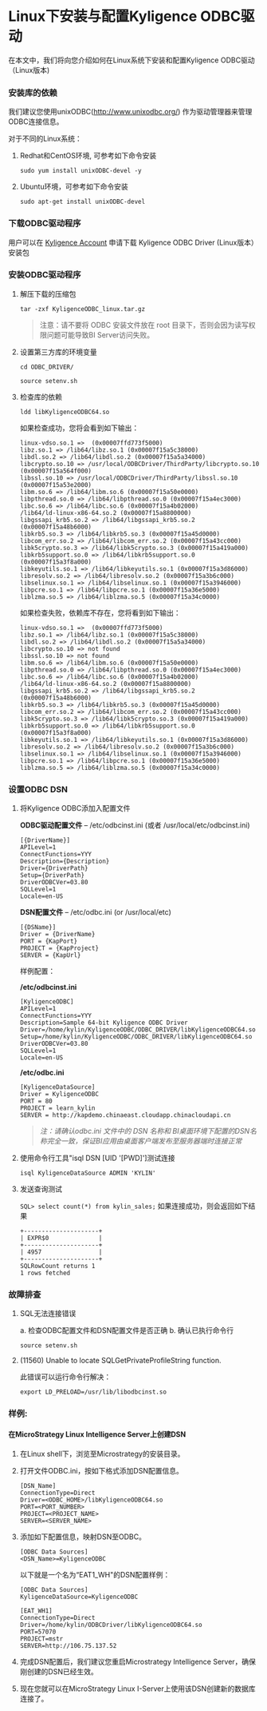 # Linux下安装与配置Kyligence ODBC驱动

在本文中，我们将向您介绍如何在Linux系统下安装和配置Kyligence ODBC驱动（Linux版本)

### 安装库的依赖

我们建议您使用unixODBC(http://www.unixodbc.org/) 作为驱动管理器来管理ODBC连接信息。

对于不同的Linux系统：

1. Redhat和CentOS环境, 可参考如下命令安装

      `sudo yum install unixODBC-devel -y` 	

2. Ubuntu环境，可参考如下命令安装

   `sudo apt-get install unixODBC-devel`



### 下载ODBC驱动程序

用户可以在 [Kyligence Account](http://account.kyligence.io) 申请下载 Kyligence ODBC Driver (Linux版本）安装包



### 安装ODBC驱动程序

1. 解压下载的压缩包

   `tar -zxf KyligenceODBC_linux.tar.gz`

   > 注意：请不要将 ODBC 安装文件放在 root 目录下，否则会因为读写权限问题可能导致BI Server访问失败。

2. 设置第三方库的环境变量

   `cd ODBC_DRIVER/`

   `source setenv.sh`

3. 检查库的依赖

   `ldd libKyligenceODBC64.so`

   如果检查成功，您将会看到如下输出：

   ```
   linux-vdso.so.1 =>  (0x00007ffd773f5000)
   libz.so.1 => /lib64/libz.so.1 (0x00007f15a5c38000)
   libdl.so.2 => /lib64/libdl.so.2 (0x00007f15a5a34000)
   libcrypto.so.10 => /usr/local/ODBCDriver/ThirdParty/libcrypto.so.10 (0x00007f15a564f000)
   libssl.so.10 => /usr/local/ODBCDriver/ThirdParty/libssl.so.10 (0x00007f15a53e2000)
   libm.so.6 => /lib64/libm.so.6 (0x00007f15a50e0000)
   libpthread.so.0 => /lib64/libpthread.so.0 (0x00007f15a4ec3000)
   libc.so.6 => /lib64/libc.so.6 (0x00007f15a4b02000)
   /lib64/ld-linux-x86-64.so.2 (0x00007f15a8800000)
   libgssapi_krb5.so.2 => /lib64/libgssapi_krb5.so.2 (0x00007f15a48b6000)
   libkrb5.so.3 => /lib64/libkrb5.so.3 (0x00007f15a45d0000)
   libcom_err.so.2 => /lib64/libcom_err.so.2 (0x00007f15a43cc000)
   libk5crypto.so.3 => /lib64/libk5crypto.so.3 (0x00007f15a419a000)
   libkrb5support.so.0 => /lib64/libkrb5support.so.0 (0x00007f15a3f8a000)
   libkeyutils.so.1 => /lib64/libkeyutils.so.1 (0x00007f15a3d86000)
   libresolv.so.2 => /lib64/libresolv.so.2 (0x00007f15a3b6c000)
   libselinux.so.1 => /lib64/libselinux.so.1 (0x00007f15a3946000)
   libpcre.so.1 => /lib64/libpcre.so.1 (0x00007f15a36e5000)
   liblzma.so.5 => /lib64/liblzma.so.5 (0x00007f15a34c0000)
   ```

   如果检查失败，依赖库不存在，您将看到如下输出：

   ```
   linux-vdso.so.1 =>  (0x00007ffd773f5000)
   libz.so.1 => /lib64/libz.so.1 (0x00007f15a5c38000)
   libdl.so.2 => /lib64/libdl.so.2 (0x00007f15a5a34000)
   libcrypto.so.10 => not found
   libssl.so.10 => not found
   libm.so.6 => /lib64/libm.so.6 (0x00007f15a50e0000)
   libpthread.so.0 => /lib64/libpthread.so.0 (0x00007f15a4ec3000)
   libc.so.6 => /lib64/libc.so.6 (0x00007f15a4b02000)
   /lib64/ld-linux-x86-64.so.2 (0x00007f15a8800000)
   libgssapi_krb5.so.2 => /lib64/libgssapi_krb5.so.2 (0x00007f15a48b6000)
   libkrb5.so.3 => /lib64/libkrb5.so.3 (0x00007f15a45d0000)
   libcom_err.so.2 => /lib64/libcom_err.so.2 (0x00007f15a43cc000)
   libk5crypto.so.3 => /lib64/libk5crypto.so.3 (0x00007f15a419a000)
   libkrb5support.so.0 => /lib64/libkrb5support.so.0 (0x00007f15a3f8a000)
   libkeyutils.so.1 => /lib64/libkeyutils.so.1 (0x00007f15a3d86000)
   libresolv.so.2 => /lib64/libresolv.so.2 (0x00007f15a3b6c000)
   libselinux.so.1 => /lib64/libselinux.so.1 (0x00007f15a3946000)
   libpcre.so.1 => /lib64/libpcre.so.1 (0x00007f15a36e5000)
   liblzma.so.5 => /lib64/liblzma.so.5 (0x00007f15a34c0000)
   ```

   

### 设置ODBC DSN 



1. 将Kyligence ODBC添加入配置文件

   **ODBC驱动配置文件** – /etc/odbcinst.ini (或者 /usr/local/etc/odbcinst.ini)

   ```
   [{DriverName}]
   APILevel=1
   ConnectFunctions=YYY
   Description={Description}
   Driver={DriverPath}
   Setup={DriverPath}
   DriverODBCVer=03.80
   SQLLevel=1
   Locale=en-US
   ```

   **DSN配置文件** – /etc/odbc.ini (or /usr/local/etc)

   ```
   [{DSName}]
   Driver = {DriverName}
   PORT = {KapPort}
   PROJECT = {KapProject}
   SERVER = {KapUrl}
   ```

   样例配置： 

   **/etc/odbcinst.ini**

   ```
   [KyligenceODBC]
   APILevel=1
   ConnectFunctions=YYY
   Description=Sample 64-bit Kyligence ODBC Driver
   Driver=/home/kylin/KyligenceODBC/ODBC_DRIVER/libKyligenceODBC64.so
   Setup=/home/kylin/KyligenceODBC/ODBC_DRIVER/libKyligenceODBC64.so
   DriverODBCVer=03.80
   SQLLevel=1
   Locale=en-US
   ```

   **/etc/odbc.ini**

   ```
   [KyligenceDataSource]
   Driver = KyligenceODBC
   PORT = 80
   PROJECT = learn_kylin
   SERVER = http://kapdemo.chinaeast.cloudapp.chinacloudapi.cn
   ```

   > *注：请确认odbc.ini 文件中的 DSN 名称和 BI桌面环境下配置的DSN名称完全一致，保证BI应用由桌面客户端发布至服务器端时连接正常*

2. 使用命令行工具"isql DSN [UID '[PWD]']测试连接

   `isql KyligenceDataSource ADMIN 'KYLIN'`

3. 发送查询测试 

   `SQL> select count(*) from kylin_sales;`
   如果连接成功，则会返回如下结果

   ```
   +---------------------+
   | EXPR$0              |
   +---------------------+
   | 4957                |
   +---------------------+
   SQLRowCount returns 1
   1 rows fetched
   ```

### 故障排查

1. SQL无法连接错误      

   a. 检查ODBC配置文件和DSN配置文件是否正确
   b. 确认已执行命令行

   `source setenv.sh`

2. (11560) Unable to locate SQLGetPrivateProfileString function.

   此错误可以运行命令行解决：  

   `export LD_PRELOAD=/usr/lib/libodbcinst.so`

### 样例:

#### 在MicroStrategy Linux Intelligence Server上创建DSN

1. 在Linux shell下，浏览至Microstrategy的安装目录。

2. 打开文件ODBC.ini，按如下格式添加DSN配置信息。

   ```
   [DSN_Name]
   ConnectionType=Direct
   Driver=<ODBC_HOME>/libKyligenceODBC64.so
   PORT=<PORT_NUMBER>
   PROJECT=<PROJECT_NAME>
   SERVER=<SERVER_NAME>
   ```

3. 添加如下配置信息，映射DSN至ODBC。 

   ```
   [ODBC Data Sources]
   <DSN_Name>=KyligenceODBC
   ```

   以下就是一个名为“EAT1_WH"的DSN配置样例：

   ```
   [ODBC Data Sources]
   KyligenceDataSource=KyligenceODBC

   [EAT_WH1]
   ConnectionType=Direct
   Driver=/home/kylin/ODBCDriver/libKyligenceODBC64.so
   PORT=57070
   PROJECT=mstr
   SERVER=http://106.75.137.52
   ```

4. 完成DSN配置后，我们建议您重启Microstrategy Intelligence Server，确保刚创建的DSN已经生效。 

5. 现在您就可以在MicroStrategy Linux I-Server上使用该DSN创建新的数据库连接了。

   
